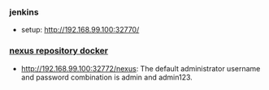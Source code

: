 ### jenkins
- setup: http://192.168.99.100:32770/

### [nexus repository docker](https://github.com/sonatype/docker-nexus)
- http://192.168.99.100:32772/nexus:  The default administrator username and password combination is admin and admin123.

